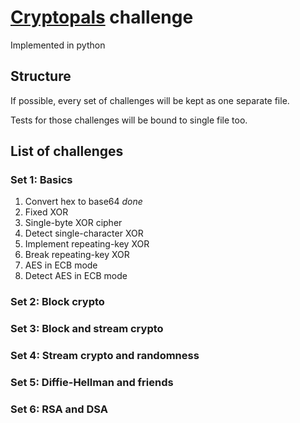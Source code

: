 # [Cryptopals](https://cryptopals.com/) challenge

Implemented in python

## Structure

If possible, every set of challenges will be kept as one separate file.

Tests for those challenges will be bound to single file too.

## List of challenges

### Set 1: Basics

1. Convert hex to base64 *done*
2. Fixed XOR
3. Single-byte XOR cipher
4. Detect single-character XOR
5. Implement repeating-key XOR
6. Break repeating-key XOR
7. AES in ECB mode
8. Detect AES in ECB mode

### Set 2: Block crypto

### Set 3: Block and stream crypto

### Set 4: Stream crypto and randomness

### Set 5: Diffie-Hellman and friends

### Set 6: RSA and DSA

